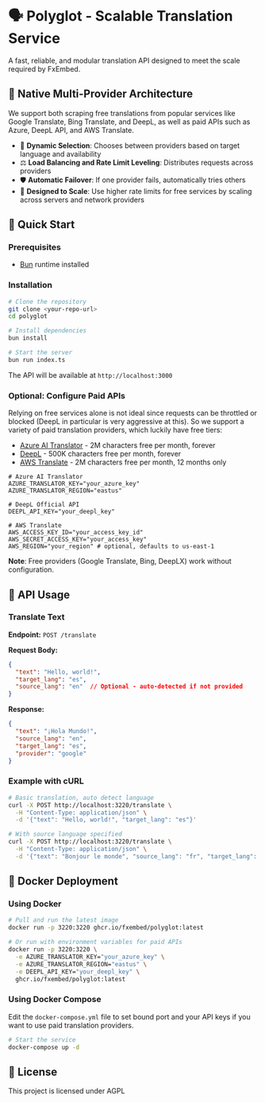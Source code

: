 # 🗣️ Polyglot - Scalable Translation Service

A fast, reliable, and modular translation API designed to meet the scale required by FxEmbed.

## 🔄 Native Multi-Provider Architecture

We support both scraping free translations from popular services like Google Translate, Bing Translate, and DeepL, as well as paid APIs such as Azure, DeepL API, and AWS Translate.

- 🎯 **Dynamic Selection**: Chooses between providers based on target language and availability
- ⚖️ **Load Balancing and Rate Limit Leveling**: Distributes requests across providers
- 🛡️ **Automatic Failover**: If one provider fails, automatically tries others
- 🐍 **Designed to Scale**: Use higher rate limits for free services by scaling across servers and network providers

## 🚀 Quick Start

### Prerequisites

- [Bun](https://bun.sh) runtime installed

### Installation

```bash
# Clone the repository
git clone <your-repo-url>
cd polyglot

# Install dependencies
bun install

# Start the server
bun run index.ts
```

The API will be available at `http://localhost:3000`

### Optional: Configure Paid APIs

Relying on free services alone is not ideal since requests can be throttled or blocked (DeepL in particular is very aggressive at this). So we support a variety of paid translation providers, which luckily have free tiers:
- [Azure AI Translator](https://azure.microsoft.com/en-us/products/ai-services/ai-translator) - 2M characters free per month, forever
- [DeepL](https://www.deepl.com/en/pro-api) - 500K characters free per month, forever
- [AWS Translate](https://aws.amazon.com/translate/) - 2M characters free per month, 12 months only

```
# Azure AI Translator 
AZURE_TRANSLATOR_KEY="your_azure_key"
AZURE_TRANSLATOR_REGION="eastus"

# DeepL Official API  
DEEPL_API_KEY="your_deepl_key"

# AWS Translate
AWS_ACCESS_KEY_ID="your_access_key_id"
AWS_SECRET_ACCESS_KEY="your_access_key"
AWS_REGION="your_region" # optional, defaults to us-east-1
```

**Note**: Free providers (Google Translate, Bing, DeepLX) work without configuration.

## 📖 API Usage

### Translate Text

**Endpoint:** `POST /translate`

**Request Body:**
```json
{
  "text": "Hello, world!",
  "target_lang": "es",
  "source_lang": "en"  // Optional - auto-detected if not provided
}
```

**Response:**
```json
{
  "text": "¡Hola Mundo!",
  "source_lang": "en",
  "target_lang": "es",
  "provider": "google"
}
```

### Example with cURL

```bash
# Basic translation, auto detect language
curl -X POST http://localhost:3220/translate \
  -H "Content-Type: application/json" \
  -d '{"text": "Hello, world!", "target_lang": "es"}'

# With source language specified
curl -X POST http://localhost:3220/translate \
  -H "Content-Type: application/json" \
  -d '{"text": "Bonjour le monde", "source_lang": "fr", "target_lang": "en"}'
```

## 🐳 Docker Deployment

### Using Docker

```bash
# Pull and run the latest image
docker run -p 3220:3220 ghcr.io/fxembed/polyglot:latest

# Or run with environment variables for paid APIs
docker run -p 3220:3220 \
  -e AZURE_TRANSLATOR_KEY="your_azure_key" \
  -e AZURE_TRANSLATOR_REGION="eastus" \
  -e DEEPL_API_KEY="your_deepl_key" \
  ghcr.io/fxembed/polyglot:latest
```

### Using Docker Compose

Edit the `docker-compose.yml` file to set bound port and your API keys if you want to use paid translation providers.

```bash
# Start the service
docker-compose up -d
```

## 📄 License

This project is licensed under AGPL
